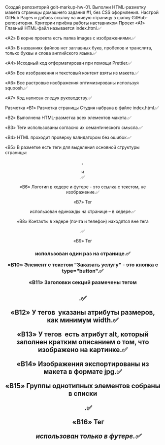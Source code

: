 Создай репозиторий goit-markup-hw-01. Выполни HTML-разметку макета страницы
домашнего задания #1, без CSS оформления. Настрой GitHub Pages и добавь ссылку
на живую страницу в шапку GitHub-репозитория. Критерии приёма работы наставником
Проект «A1» Главный HTML-файл называется index.html.✅

«A2» В корне проекта есть папка images с изображениями.✅

«A3» В названиях файлов нет заглавных букв, пробелов и транслита, только буквы и
слова английского языка.✅

«A4» Исходный код отформатирован при помощи Prettier.✅

«A5» Все изображения и текстовый контент взяты из макета.✅

«A6» Все растровые изображения оптимизированы используя squoosh.✅

«A7» Код написан следуя руководству.✅

Разметка «B1» Разметка страницы Студия набрана в файле index.html.✅

«B2» Выполнена HTML-разметка всех элементов макета.✅

«B3» Теги использованы согласно их семантического смысла.✅

«B4» HTML проходит проверку валидатором без ошибок.✅

«B5» В разметке есть теги для выделения основной структуры страницы: <header>,

<main> и <footer>.✅

«B6» Логотип в хедере и футере - это ссылка с текстом, не изображение.✅

«B7» Тег <nav> использован единожды на странице – в хедере.✅

«B8» Контакты в хедере (почта и телефон) находятся вне тега <nav>.✅

«B9» Тег <h1> использован один раз на странице.✅

«B10» Элемент с текстом "Заказать услугу" - это кнопка с type="button".✅

«B11» Заголовки секций размечены тегом <h2>.✅

«B12» У тегов <img> указаны атрибуты размеров, как минимум width.✅

«B13» У тегов <img> есть атрибут alt, который заполнен кратким описанием о том,
что изображено на картинке.✅

«B14» Изображения экспортированы из макета в формате jpg.✅

«B15» Группы однотипных элементов собраны в списки <ul>.✅

«B16» Тег <address> использован только в футере.✅
